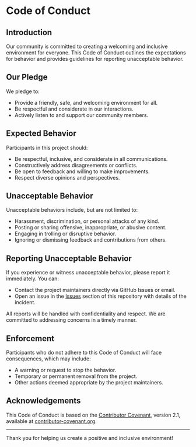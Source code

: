 ﻿# Code of Conduct

## Introduction

Our community is committed to creating a welcoming and inclusive environment for everyone. This Code of Conduct outlines the expectations for behavior and provides guidelines for reporting unacceptable behavior.

## Our Pledge

We pledge to:

- Provide a friendly, safe, and welcoming environment for all.
- Be respectful and considerate in our interactions.
- Actively listen to and support our community members.

## Expected Behavior

Participants in this project should:

- Be respectful, inclusive, and considerate in all communications.
- Constructively address disagreements or conflicts.
- Be open to feedback and willing to make improvements.
- Respect diverse opinions and perspectives.

## Unacceptable Behavior

Unacceptable behaviors include, but are not limited to:

- Harassment, discrimination, or personal attacks of any kind.
- Posting or sharing offensive, inappropriate, or abusive content.
- Engaging in trolling or disruptive behavior.
- Ignoring or dismissing feedback and contributions from others.

## Reporting Unacceptable Behavior

If you experience or witness unacceptable behavior, please report it immediately. You can:

- Contact the project maintainers directly via GitHub Issues or email.
- Open an issue in the [Issues](https://github.com/Programmer-Timmy/PathfindingCustomizer/issues) section of this repository with details of the incident.

All reports will be handled with confidentiality and respect. We are committed to addressing concerns in a timely manner.

## Enforcement

Participants who do not adhere to this Code of Conduct will face consequences, which may include:

- A warning or request to stop the behavior.
- Temporary or permanent removal from the project.
- Other actions deemed appropriate by the project maintainers.

## Acknowledgements

This Code of Conduct is based on the [Contributor Covenant](https://www.contributor-covenant.org/), version 2.1, available at [contributor-covenant.org](https://www.contributor-covenant.org/version/2/1/code_of_conduct/).

---

Thank you for helping us create a positive and inclusive environment!

